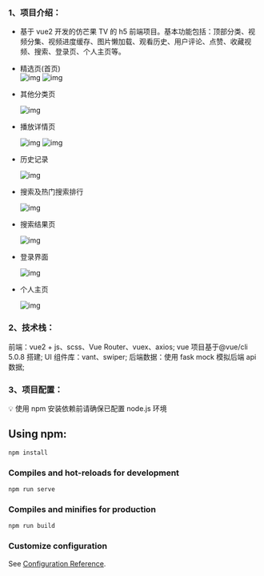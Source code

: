 ### 1、**项目介绍**：

- 基于 vue2 开发的仿芒果 TV 的 h5 前端项目。基本功能包括：顶部分类、视频分集、视频进度缓存、图片懒加载、观看历史、用户评论、点赞、收藏视频、搜索、登录页、个人主页等。

- 精选页(首页)
  <br/>
  ![img](https://s2.loli.net/2023/05/31/vEf1lXxqCh6bTVu.png)
  ![img](https://s2.loli.net/2023/05/31/ZSMFhNgCPAaDclo.png)

- 其他分类页

  ![img](https://s2.loli.net/2023/05/31/e5LJlraM869jHDb.png)

- 播放详情页

  ![img](https://s2.loli.net/2023/05/31/IE43ri67Mc5qRBN.png)
  ![img](https://s2.loli.net/2023/05/31/hRSDQAeZrdUmNnK.png)

- 历史记录

  ![img](https://s2.loli.net/2023/05/31/XHDAns2aMki98jN.png)

- 搜索及热门搜索排行

  ![img](https://s2.loli.net/2023/05/31/8gURvFYtXZGi2WN.png)

- 搜索结果页

  ![img](https://s2.loli.net/2023/05/31/iDupoVTW829jvdI.png)

- 登录界面

  ![img](https://s2.loli.net/2023/05/31/vWg8iZTlQ5kpAoP.png)

- 个人主页

  ![img](https://s2.loli.net/2023/05/31/BXzSR8Hxi2rUfLq.png)

### 2、**技术栈**：

前端：vue2 + js、scss、Vue Router、vuex、axios;
vue 项目基于@vue/cli 5.0.8 搭建;
UI 组件库：vant、swiper;
后端数据：使用 fask mock 模拟后端 api 数据;

### 3、**项目配置**：

💡 使用 npm 安装依赖前请确保已配置 node.js 环境

## Using npm:

```
npm install
```

### Compiles and hot-reloads for development

```
npm run serve
```

### Compiles and minifies for production

```
npm run build
```

### Customize configuration

See [Configuration Reference](https://cli.vuejs.org/config/).
